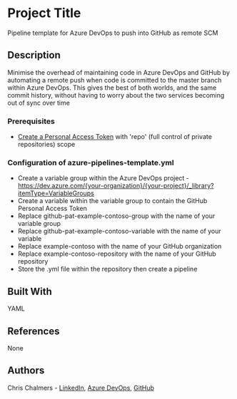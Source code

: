 # Project Title

Pipeline template for Azure DevOps to push into GitHub as remote SCM

## Description

Minimise the overhead of maintaining code in Azure DevOps and GitHub by automating a remote push when code is committed to the master branch within Azure DevOps. This gives the best of both worlds, and the same commit history, without having to worry about the two services becoming out of sync over time

### Prerequisites

* [Create a Personal Access Token](https://github.com/settings/tokens) with 'repo' (full control of private repositories) scope

### Configuration of azure-pipelines-template.yml

* Create a variable group within the Azure DevOps project - https://dev.azure.com/{your-organization}/{your-project}/_library?itemType=VariableGroups
* Create a variable within the variable group to contain the GitHub Personal Access Token
* Replace github-pat-example-contoso-group with the name of your variable group
* Replace github-pat-example-contoso-variable with the name of your variable
* Replace example-contoso with the name of your GitHub organization
* Replace example-contoso-repository with the name of your GitHub repository
* Store the .yml file within the repository then create a pipeline

## Built With

YAML

## References

None

## Authors

Chris Chalmers - [LinkedIn](https://uk.linkedin.com/in/chris-chalmers), [Azure DevOps](https://dev.azure.com/cbchalmers/Personal%20Development), [GitHub](https://github.com/cbchalmers)